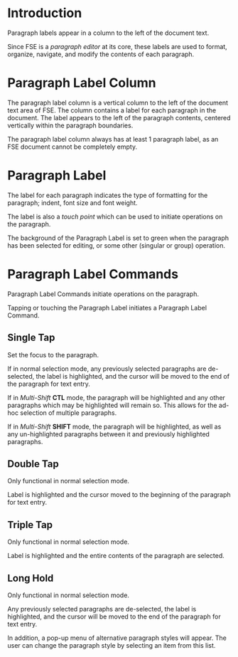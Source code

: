 # Introduction #

Paragraph labels appear in a column to the left of the document text.

Since FSE is a _paragraph editor_ at its core, these labels are used to format, organize, navigate, and modify the contents of each paragraph.


# Paragraph Label Column #

The paragraph label column is a vertical column to the left of the document text area of FSE.  The column contains a label for each paragraph in the document.  The label appears to the left of the paragraph contents, centered vertically within the paragraph boundaries.

The paragraph label column always has at least 1 paragraph label, as an FSE document cannot be completely empty.

# Paragraph Label #

The label for each paragraph indicates the type of formatting for the paragraph; indent, font size and font weight.

The label is also a _touch point_ which can be used to initiate operations on the paragraph.

The background of the Paragraph Label is set to green when the paragraph has been selected for editing, or some other (singular or group) operation.

# Paragraph Label Commands #

Paragraph Label Commands initiate operations on the paragraph.

Tapping or touching the Paragraph Label initiates a Paragraph Label Command.

## Single Tap ##

Set the focus to the paragraph.

If in normal selection mode, any previously selected paragraphs are de-selected, the label is highlighted, and the cursor will be moved to the end of the paragraph for text entry.

If in _Multi-Shift_ **CTL** mode, the paragraph will be highlighted and any other paragraphs which may be highlighted will remain so.  This allows for the ad-hoc selection of multiple paragraphs.

If in _Multi-Shift_ **SHIFT** mode, the paragraph will be highlighted, as well as any un-highlighted paragraphs between it and previously highlighted paragraphs.

## Double Tap ##

Only functional in normal selection mode.

Label is highlighted and the cursor moved to the beginning of the paragraph for text entry.

## Triple Tap ##

Only functional in normal selection mode.

Label is highlighted and the entire contents of the paragraph are selected.

## Long Hold ##

Only functional in normal selection mode.

Any previously selected paragraphs are de-selected, the label is highlighted, and the cursor will be moved to the end of the paragraph for text entry.

In addition, a pop-up menu of alternative paragraph styles will appear.  The user can change the paragraph style by selecting an item from this list.